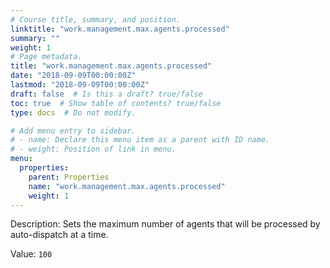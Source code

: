 ```yaml
---
# Course title, summary, and position.
linktitle: "work.management.max.agents.processed"
summary: ""
weight: 1
# Page metadata.
title: "work.management.max.agents.processed"
date: "2018-09-09T00:00:00Z"
lastmod: "2018-09-09T00:00:00Z"
draft: false  # Is this a draft? true/false
toc: true  # Show table of contents? true/false
type: docs  # Do not modify.

# Add menu entry to sidebar.
# - name: Declare this menu item as a parent with ID name.
# - weight: Position of link in menu.
menu:
  properties:
    parent: Properties
    name: "work.management.max.agents.processed"
    weight: 1
---
```


Description: Sets the maximum number of agents that will be processed by auto-dispatch at a time.


Value: `100`